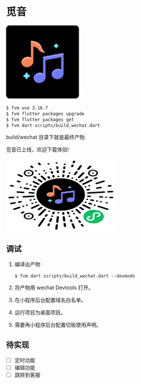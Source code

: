 # 觅音

[![Project Icon](https://raw.githubusercontent.com/swiftdo/pics/main/soundlog.png)](OHeroJ/sound.git)

```shell
$ fvm use 3.16.7
$ fvm flutter packages upgrade
$ fvm flutter packages get 
$ fvm dart scripts/build_wechat.dart
```

build/wechat 目录下就是最终产物.

觅音已上线，欢迎下载体验!

<img src="https://raw.githubusercontent.com/swiftdo/pics/main/15121712050137_.pic.jpg" alt="Your Image" width="300" height="200">

## 调试

1. 编译出产物

    ```shell
    $ fvm dart scripts/build_wechat.dart --devmode
    ```

2. 将产物用 wechat Devtools 打开。
3. 在小程序后台配置域名白名单。
4. 运行项目为桌面项目。
5. 需要再小程序后台配置切板使用声明。

## 待实现

* [ ] 定时功能
* [ ] 编辑功能
* [ ] 跳转到客服
